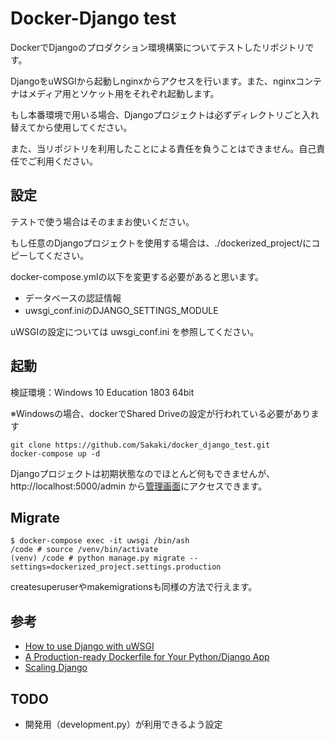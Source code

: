 # Docker-Django test

DockerでDjangoのプロダクション環境構築についてテストしたリポジトリです。

DjangoをuWSGIから起動しnginxからアクセスを行います。また、nginxコンテナはメディア用とソケット用をそれぞれ起動します。

もし本番環境で用いる場合、Djangoプロジェクトは必ずディレクトリごと入れ替えてから使用してください。

また、当リポジトリを利用したことによる責任を負うことはできません。自己責任でご利用ください。

## 設定

テストで使う場合はそのままお使いください。

もし任意のDjangoプロジェクトを使用する場合は、./dockerized_project/にコピーしてください。

docker-compose.ymlの以下を変更する必要があると思います。

* データベースの認証情報
* uwsgi_conf.iniのDJANGO_SETTINGS_MODULE

uWSGIの設定については uwsgi_conf.ini を参照してください。

## 起動

検証環境：Windows 10 Education 1803 64bit

※Windowsの場合、dockerでShared Driveの設定が行われている必要があります

```
git clone https://github.com/Sakaki/docker_django_test.git
docker-compose up -d
```

Djangoプロジェクトは初期状態なのでほとんど何もできませんが、 http://localhost:5000/admin から[管理画面](http://localhost:5000/admin)にアクセスできます。

## Migrate

```
$ docker-compose exec -it uwsgi /bin/ash
/code # source /venv/bin/activate
(venv) /code # python manage.py migrate --settings=dockerized_project.settings.production
```

createsuperuserやmakemigrationsも同様の方法で行えます。

## 参考

* [How to use Django with uWSGI](https://docs.djangoproject.com/en/2.0/howto/deployment/wsgi/uwsgi/)
* [A Production-ready Dockerfile for Your Python/Django App](https://www.caktusgroup.com/blog/2017/03/14/production-ready-dockerfile-your-python-django-app/)
* [Scaling Django](https://djangobook.com/scaling-django/)

## TODO

* 開発用（development.py）が利用できるよう設定
